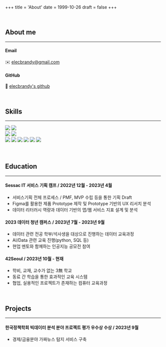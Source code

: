 +++
title = 'About'
date = 1999-10-26
draft = false
+++

<br>

## About me
---
#### Email
✉️ elecbrandy@gmail.com
#### GitHub
🔗 [elecbrandy's github](https://github.com/ElecBrandy)

<br>

## Skills
---
<div class="skill">
	<img src="https://img.shields.io/badge/C-0275d8?style=flat-square&logo=C&logoColor=white"/>
	<img src="https://img.shields.io/badge/Python-244e71?style=flat-square&logo=Python&logoColor=white"/>
	</br>
	<img src="https://img.shields.io/badge/Github-181717?style=flat-square&logo=Github&logoColor=white"/>
	<img src="https://img.shields.io/badge/Hugo-FF4088?style=flat-square&logo=Hugo&logoColor=white"/>
	<br>
	<img src="https://img.shields.io/badge/Adobe-FF0000?style=flat-square&logo=Adobe&logoColor=white"/>
	<img src="https://img.shields.io/badge/Lightroom-31A8FF?style=flat-square&logo=adobelightroom&logoColor=white"/>
	<img src="https://img.shields.io/badge/Photoshop-03A9F4?style=flat-square&logo=adobephotoshop&logoColor=white"/>
	<img src="https://img.shields.io/badge/Illustrator-FF9A00?style=flat-square&logo=adobeillustrator&logoColor=white"/>
	<img src="https://img.shields.io/badge/Aftereffects-B388FF?style=flat-square&logo=adobeaftereffects&logoColor=white"/>
	<img src="https://img.shields.io/badge/Premierepro-9999FF?style=flat-square&logo=adobepremierepro&logoColor=white"/>
</div>

<br>
<br>

## Education
---
#### Sessac IT 서비스 기획 캠프 / 2022년 12월 - 2023년 4월
- 서비스기획 전체 프로세스 / PMF, MVP 수립 등을 통한 기획 Draft
- Figma를 활용한 제품 Prototype 제작 및 Prototype 기반의 UX 리서치 분석
- 데이터 리터러시 역량과 데이터 기반의 앱/웹 서비스 지표 설계 및 분석

#### 2023 데이터 청년 캠퍼스 / 2023년 7월 - 2023년 9월
- 데이터 관련 전공 학부/석사생을 대상으로 진행하는 데이터 교육과정
- AI/Data 관련 교육 진행(python, SQL 등)
- 현업 멘토와 함께하는 인공지능 공모전 참여

#### 42Seoul / 2023년 10월 - 현재
- 학비, 교재, 교수가 없는 3無 학교
- 동료 간 학습을 통한 효과적인 교육 시스템
- 협업, 실용적인 프로젝트가 존재하는 컴퓨터 교육과정

<br>

## Projects
---
#### 한국정책학회 빅데이터 분석 분야 프로젝트 평가 우수상 수상 / 2023년 9월
- 경제/금융분야 가짜뉴스 탐지 서비스 구축

<br>
